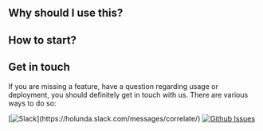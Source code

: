## Why should I use this?


## How to start?


## Get in touch

If you are missing a feature, have a question regarding usage or deployment, you should definitely get in touch
with us. There are various ways to do so:

[![Slack](https://img.shields.io/badge/slack-@holunda/correlate-green.svg?logo=slack")](https://holunda.slack.com/messages/correlate/)
[![Github Issues](https://img.shields.io/github/issues/holunda-io/camunda-bpm-correlate)](https://github.com/holunda-io/camunda-bpm-correlate/issues)


